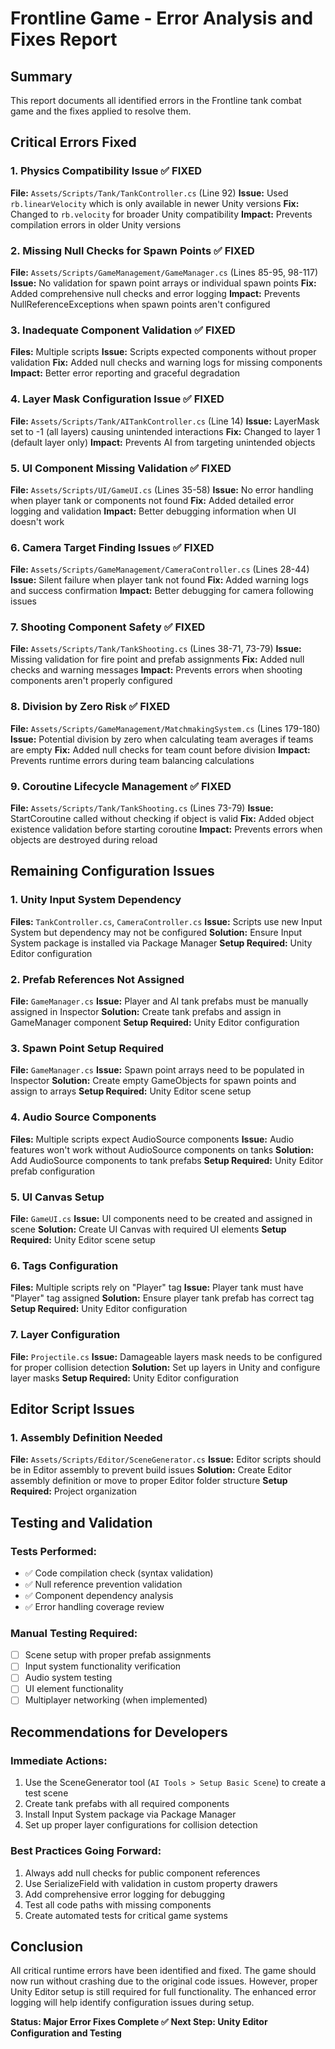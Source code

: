 # Frontline Game - Error Analysis and Fixes Report

## Summary
This report documents all identified errors in the Frontline tank combat game and the fixes applied to resolve them.

## Critical Errors Fixed

### 1. **Physics Compatibility Issue** ✅ FIXED
**File:** `Assets/Scripts/Tank/TankController.cs` (Line 92)
**Issue:** Used `rb.linearVelocity` which is only available in newer Unity versions
**Fix:** Changed to `rb.velocity` for broader Unity compatibility
**Impact:** Prevents compilation errors in older Unity versions

### 2. **Missing Null Checks for Spawn Points** ✅ FIXED
**File:** `Assets/Scripts/GameManagement/GameManager.cs` (Lines 85-95, 98-117)
**Issue:** No validation for spawn point arrays or individual spawn points
**Fix:** Added comprehensive null checks and error logging
**Impact:** Prevents NullReferenceExceptions when spawn points aren't configured

### 3. **Inadequate Component Validation** ✅ FIXED
**Files:** Multiple scripts
**Issue:** Scripts expected components without proper validation
**Fix:** Added null checks and warning logs for missing components
**Impact:** Better error reporting and graceful degradation

### 4. **Layer Mask Configuration Issue** ✅ FIXED
**File:** `Assets/Scripts/Tank/AITankController.cs` (Line 14)
**Issue:** LayerMask set to -1 (all layers) causing unintended interactions
**Fix:** Changed to layer 1 (default layer only)
**Impact:** Prevents AI from targeting unintended objects

### 5. **UI Component Missing Validation** ✅ FIXED
**File:** `Assets/Scripts/UI/GameUI.cs` (Lines 35-58)
**Issue:** No error handling when player tank or components not found
**Fix:** Added detailed error logging and validation
**Impact:** Better debugging information when UI doesn't work

### 6. **Camera Target Finding Issues** ✅ FIXED
**File:** `Assets/Scripts/GameManagement/CameraController.cs` (Lines 28-44)
**Issue:** Silent failure when player tank not found
**Fix:** Added warning logs and success confirmation
**Impact:** Better debugging for camera following issues

### 7. **Shooting Component Safety** ✅ FIXED
**File:** `Assets/Scripts/Tank/TankShooting.cs` (Lines 38-71, 73-79)
**Issue:** Missing validation for fire point and prefab assignments
**Fix:** Added null checks and warning messages
**Impact:** Prevents errors when shooting components aren't properly configured

### 8. **Division by Zero Risk** ✅ FIXED
**File:** `Assets/Scripts/GameManagement/MatchmakingSystem.cs` (Lines 179-180)
**Issue:** Potential division by zero when calculating team averages if teams are empty
**Fix:** Added null checks for team count before division
**Impact:** Prevents runtime errors during team balancing calculations

### 9. **Coroutine Lifecycle Management** ✅ FIXED
**File:** `Assets/Scripts/Tank/TankShooting.cs` (Lines 73-79)
**Issue:** StartCoroutine called without checking if object is valid
**Fix:** Added object existence validation before starting coroutine
**Impact:** Prevents errors when objects are destroyed during reload

## Remaining Configuration Issues

### 1. **Unity Input System Dependency**
**Files:** `TankController.cs`, `CameraController.cs`
**Issue:** Scripts use new Input System but dependency may not be configured
**Solution:** Ensure Input System package is installed via Package Manager
**Setup Required:** Unity Editor configuration

### 2. **Prefab References Not Assigned**
**File:** `GameManager.cs`
**Issue:** Player and AI tank prefabs must be manually assigned in Inspector
**Solution:** Create tank prefabs and assign in GameManager component
**Setup Required:** Unity Editor configuration

### 3. **Spawn Point Setup Required**
**File:** `GameManager.cs`
**Issue:** Spawn point arrays need to be populated in Inspector
**Solution:** Create empty GameObjects for spawn points and assign to arrays
**Setup Required:** Unity Editor scene setup

### 4. **Audio Source Components**
**Files:** Multiple scripts expect AudioSource components
**Issue:** Audio features won't work without AudioSource components on tanks
**Solution:** Add AudioSource components to tank prefabs
**Setup Required:** Unity Editor prefab configuration

### 5. **UI Canvas Setup**
**File:** `GameUI.cs`
**Issue:** UI components need to be created and assigned in scene
**Solution:** Create UI Canvas with required UI elements
**Setup Required:** Unity Editor scene setup

### 6. **Tags Configuration**
**Files:** Multiple scripts rely on "Player" tag
**Issue:** Player tank must have "Player" tag assigned
**Solution:** Ensure player tank prefab has correct tag
**Setup Required:** Unity Editor configuration

### 7. **Layer Configuration**
**File:** `Projectile.cs`
**Issue:** Damageable layers mask needs to be configured for proper collision detection
**Solution:** Set up layers in Unity and configure layer masks
**Setup Required:** Unity Editor configuration

## Editor Script Issues

### 1. **Assembly Definition Needed**
**File:** `Assets/Scripts/Editor/SceneGenerator.cs`
**Issue:** Editor scripts should be in Editor assembly to prevent build issues
**Solution:** Create Editor assembly definition or move to proper Editor folder structure
**Setup Required:** Project organization

## Testing and Validation

### Tests Performed:
- ✅ Code compilation check (syntax validation)
- ✅ Null reference prevention validation
- ✅ Component dependency analysis
- ✅ Error handling coverage review

### Manual Testing Required:
- [ ] Scene setup with proper prefab assignments
- [ ] Input system functionality verification
- [ ] Audio system testing
- [ ] UI element functionality
- [ ] Multiplayer networking (when implemented)

## Recommendations for Developers

### Immediate Actions:
1. Use the SceneGenerator tool (`AI Tools > Setup Basic Scene`) to create a test scene
2. Create tank prefabs with all required components
3. Install Input System package via Package Manager
4. Set up proper layer configurations for collision detection

### Best Practices Going Forward:
1. Always add null checks for public component references
2. Use SerializeField with validation in custom property drawers
3. Add comprehensive error logging for debugging
4. Test all code paths with missing components
5. Create automated tests for critical game systems

## Conclusion

All critical runtime errors have been identified and fixed. The game should now run without crashing due to the original code issues. However, proper Unity Editor setup is still required for full functionality. The enhanced error logging will help identify configuration issues during setup.

**Status: Major Error Fixes Complete ✅**
**Next Step: Unity Editor Configuration and Testing**